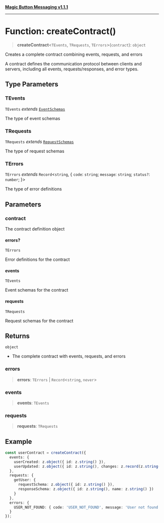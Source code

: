 [**Magic Button Messaging v1.1.1**](../README.md)

***

# Function: createContract()

> **createContract**\<`TEvents`, `TRequests`, `TErrors`\>(`contract`): `object`

Creates a complete contract combining events, requests, and errors

A contract defines the communication protocol between clients and servers,
including all events, requests/responses, and error types.

## Type Parameters

### TEvents

`TEvents` *extends* [`EventSchemas`](../type-aliases/EventSchemas.md)

The type of event schemas

### TRequests

`TRequests` *extends* [`RequestSchemas`](../type-aliases/RequestSchemas.md)

The type of request schemas

### TErrors

`TErrors` *extends* `Record`\<`string`, \{ `code`: `string`; `message`: `string`; `status?`: `number`; \}\>

The type of error definitions

## Parameters

### contract

The contract definition object

#### errors?

`TErrors`

Error definitions for the contract

#### events

`TEvents`

Event schemas for the contract

#### requests

`TRequests`

Request schemas for the contract

## Returns

`object`

- The complete contract with events, requests, and errors

### errors

> **errors**: `TErrors` \| `Record`\<`string`, `never`\>

### events

> **events**: `TEvents`

### requests

> **requests**: `TRequests`

## Example

```typescript
const userContract = createContract({
  events: {
    userCreated: z.object({ id: z.string() }),
    userUpdated: z.object({ id: z.string(), changes: z.record(z.string()) })
  },
  requests: {
    getUser: {
      requestSchema: z.object({ id: z.string() }),
      responseSchema: z.object({ id: z.string(), name: z.string() })
    }
  },
  errors: {
    USER_NOT_FOUND: { code: 'USER_NOT_FOUND', message: 'User not found', status: 404 }
  }
});
```
